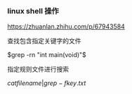 
### linux shell 操作

https://zhuanlan.zhihu.com/p/67943584 

查找包含指定关键字的文件

$grep -rn "int main(void)"$

指定规则文件进行搜索

$cat filename |grep -f key.txt$
